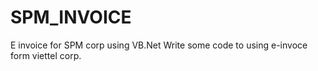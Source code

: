 # SPM_INVOICE
E invoice for SPM corp using VB.Net
Write some code to using e-invoce form viettel corp.
